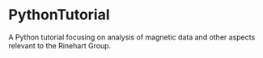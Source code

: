 # PythonTutorial
A Python tutorial focusing on analysis of magnetic data and other aspects relevant to the Rinehart Group.

